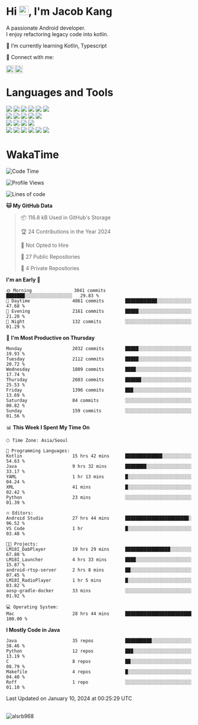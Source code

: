 # Hi <img src="https://media.giphy.com/media/hvRJCLFzcasrR4ia7z/giphy.gif" width="25px">, I'm Jacob Kang
A passionate Android developer.
</br>
I enjoy refactoring legacy code into kotlin.

🌱 I’m currently learning Kotlin, Typescript

🤝 Connect with me:

<a href="https://www.linkedin.com/in/minkyu-kang-b7477b1b2/"><img align="left" src="https://raw.githubusercontent.com/yushi1007/yushi1007/main/images/linkedin.svg" alt="Minkyu Kang | LinkedIn" width="21px"/></a>
<a href="https://www.instagram.com/_jacob_kang/"><img align="left" src="https://raw.githubusercontent.com/yushi1007/yushi1007/main/images/instagram.svg" alt="Jacob Kang | Instagram" width="21px"/></a>

</br>

# Languages and Tools

<div align="left">
<img src="https://img.shields.io/badge/java-007396?logo=java&logoColor=white"/>
<img src="https://img.shields.io/badge/kotlin-7F52FF?logo=kotlin&logoColor=white"/>
<img src="https://img.shields.io/badge/python-3776AB?logo=python&logoColor=white"/>
<img src="https://img.shields.io/badge/bash shell-4EAA25?logo=gnubash&logoColor=white"/>
<img src="https://img.shields.io/badge/c-A8B9CC?logo=c&logoColor=white"/>
<img src="https://img.shields.io/badge/c++-00599C?logo=c%2b%2b&logoColor=white"/>
</div>
<div align="left">
<img src="https://img.shields.io/badge/git-F05032?logo=git&logoColor=white"/>
<img src="https://img.shields.io/badge/github-181717?logo=github&logoColor=white"/>
<img src="https://img.shields.io/badge/mysql-4479A1?logo=mysql&logoColor=white"/>
<img src="https://img.shields.io/badge/sqlite-003B57?logo=sqlite&logoColor=white"/>
<img src="https://img.shields.io/badge/amazon AWS-232F3E?logo=amazonaws&logoColor=white"/>
</div>
<div align="left">
<img src="https://img.shields.io/badge/android-3DDC84?logo=android&logoColor=white"/>
<img src="https://img.shields.io/badge/linux-FCC624?logo=linux&logoColor=white"/>
<img src="https://img.shields.io/badge/flask-000000?logo=flask&logoColor=white"/>
<img src="https://img.shields.io/badge/arduino-00979D?logo=arduino&logoColor=white"/>
</div>
<div align="left">
<img src="https://img.shields.io/badge/slack-4A154B?logo=slack&logoColor=white"/>
<img src="https://img.shields.io/badge/notion-000000?logo=notion&logoColor=white"/>
<img src="https://img.shields.io/badge/jira-0052CC?logo=jira&logoColor=white"/>
<img src="https://img.shields.io/badge/postman-FF6C37?logo=postman&logoColor=white"/>
<img src="https://img.shields.io/badge/intellij-000000?logo=intellijidea&logoColor=white"/>
<img src="https://img.shields.io/badge/pycharm-000000?logo=pycharm&logoColor=white"/>
</div>

# WakaTime

<!--START_SECTION:waka-->
![Code Time](http://img.shields.io/badge/Code%20Time-3%2C385%20hrs%2048%20mins-blue)

![Profile Views](http://img.shields.io/badge/Profile%20Views-2-blue)

![Lines of code](https://img.shields.io/badge/From%20Hello%20World%20I%27ve%20Written-6.7%20million%20lines%20of%20code-blue)

**🐱 My GitHub Data** 

> 📦 116.8 kB Used in GitHub's Storage 
 > 
> 🏆 24 Contributions in the Year 2024
 > 
> 🚫 Not Opted to Hire
 > 
> 📜 27 Public Repositories 
 > 
> 🔑 4 Private Repositories 
 > 
**I'm an Early 🐤** 

```text
🌞 Morning                3041 commits        ███████░░░░░░░░░░░░░░░░░░   29.83 % 
🌆 Daytime                4861 commits        ████████████░░░░░░░░░░░░░   47.68 % 
🌃 Evening                2161 commits        █████░░░░░░░░░░░░░░░░░░░░   21.20 % 
🌙 Night                  132 commits         ░░░░░░░░░░░░░░░░░░░░░░░░░   01.29 % 
```
📅 **I'm Most Productive on Thursday** 

```text
Monday                   2032 commits        █████░░░░░░░░░░░░░░░░░░░░   19.93 % 
Tuesday                  2112 commits        █████░░░░░░░░░░░░░░░░░░░░   20.72 % 
Wednesday                1809 commits        ████░░░░░░░░░░░░░░░░░░░░░   17.74 % 
Thursday                 2603 commits        ██████░░░░░░░░░░░░░░░░░░░   25.53 % 
Friday                   1396 commits        ███░░░░░░░░░░░░░░░░░░░░░░   13.69 % 
Saturday                 84 commits          ░░░░░░░░░░░░░░░░░░░░░░░░░   00.82 % 
Sunday                   159 commits         ░░░░░░░░░░░░░░░░░░░░░░░░░   01.56 % 
```


📊 **This Week I Spent My Time On** 

```text
🕑︎ Time Zone: Asia/Seoul

💬 Programming Languages: 
Kotlin                   15 hrs 42 mins      ██████████████░░░░░░░░░░░   54.63 % 
Java                     9 hrs 32 mins       ████████░░░░░░░░░░░░░░░░░   33.17 % 
YAML                     1 hr 13 mins        █░░░░░░░░░░░░░░░░░░░░░░░░   04.24 % 
XML                      41 mins             █░░░░░░░░░░░░░░░░░░░░░░░░   02.42 % 
Python                   23 mins             ░░░░░░░░░░░░░░░░░░░░░░░░░   01.39 % 

🔥 Editors: 
Android Studio           27 hrs 44 mins      ████████████████████████░   96.52 % 
VS Code                  1 hr                █░░░░░░░░░░░░░░░░░░░░░░░░   03.48 % 

🐱‍💻 Projects: 
LM18I_DabPlayer          19 hrs 29 mins      █████████████████░░░░░░░░   67.80 % 
LM18I_Launcher           4 hrs 33 mins       ████░░░░░░░░░░░░░░░░░░░░░   15.87 % 
android-rtsp-server      2 hrs 8 mins        ██░░░░░░░░░░░░░░░░░░░░░░░   07.45 % 
LM18I_RadioPlayer        1 hr 5 mins         █░░░░░░░░░░░░░░░░░░░░░░░░   03.82 % 
aosp-gradle-docker       33 mins             ░░░░░░░░░░░░░░░░░░░░░░░░░   01.92 % 

💻 Operating System: 
Mac                      28 hrs 44 mins      █████████████████████████   100.00 % 
```

**I Mostly Code in Java** 

```text
Java                     35 repos            ██████████░░░░░░░░░░░░░░░   38.46 % 
Python                   12 repos            ███░░░░░░░░░░░░░░░░░░░░░░   13.19 % 
C                        8 repos             ██░░░░░░░░░░░░░░░░░░░░░░░   08.79 % 
Makefile                 4 repos             █░░░░░░░░░░░░░░░░░░░░░░░░   04.40 % 
Roff                     1 repo              ░░░░░░░░░░░░░░░░░░░░░░░░░   01.10 % 
```




 Last Updated on January 10, 2024 at 00:25:29 UTC
<!--END_SECTION:waka-->

</br>

<div align="left">
<img align="left" src="https://github-readme-stats.vercel.app/api/top-langs?username=alsrb968&show_icons=true&locale=en&layout=compact&theme=dark" alt="alsrb968" />
</div>
